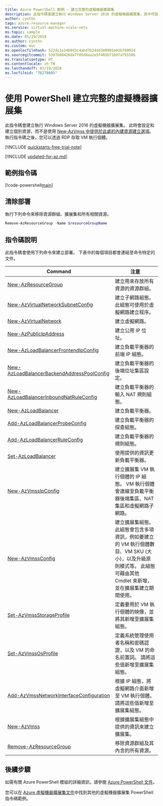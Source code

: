 ```yaml
---
title: Azure PowerShell 範例 - 建立完整的虛擬機器擴展集
description: 此指令碼會建立執行 Windows Server 2016 的虛擬機器擴展集，其中可設定和建立個別資源。
author: cynthn
tags: azure-resource-manager
ms.service: virtual-machine-scale-sets
ms.topic: sample
ms.date: 05/29/2018
ms.author: cynthn
ms.custom: mvc
ms.openlocfilehash: 522dc1e24b8d3c4abd7b24dd3e0901e02b78992d
ms.sourcegitcommit: 5397b08426da7f05d8aa2e5f465b71b97a75550b
ms.translationtype: HT
ms.contentlocale: zh-TW
ms.lasthandoff: 01/19/2020
ms.locfileid: "76278695"
---
```

# <a name="create-a-complete-virtual-machine-scale-set-with-powershell"></a>使用 PowerShell 建立完整的虛擬機器擴展集

此指令碼會建立執行 Windows Server 2016 的虛擬機器擴展集。 此時會設定和建立個別資源，而不是使用 [New-AzVmss 中提供於此處的內建資源建立選項](powershell-sample-create-simple-scale-set.md)。 執行指令碼之後，您可以透過 RDP 存取 VM 執行個體。


[!INCLUDE [quickstarts-free-trial-note](../../../includes/quickstarts-free-trial-note.md)]

[!INCLUDE [updated-for-az.md](../../../includes/updated-for-az.md)]

## <a name="sample-script"></a>範例指令碼

[!code-powershell[main](../../../powershell_scripts/virtual-machine-scale-sets/complete-scale-set/complete-scale-set.ps1 "Create a complete virtual machine scale set")]

## <a name="clean-up-deployment"></a>清除部署
執行下列命令來移除資源群組、擴展集和所有相關資源。

```powershell
Remove-AzResourceGroup -Name $resourceGroupName
```

## <a name="script-explanation"></a>指令碼說明
此指令碼會使用下列命令來建立部署。 下表中的每個項目都會連結至命令特定的文件。

| Command | 注意 |
|---|---|
| [New-AzResourceGroup](/powershell/module/az.resources/new-azresourcegroup) | 建立用來存放所有資源的資源群組。 |
| [New-AzVirtualNetworkSubnetConfig](/powershell/module/az.network/new-azvirtualnetworksubnetconfig) | 建立子網路組態。 此組態可使用於虛擬網路建立程序。 |
| [New-AzVirtualNetwork](/powershell/module/az.network/new-azvirtualnetwork) | 建立虛擬網路。 |
| [New-AzPublicIpAddress](/powershell/module/az.network/new-azpublicipaddress) | 建立公用 IP 位址。 |
| [New-AzLoadBalancerFrontendIpConfig](/powershell/module/az.network/new-azloadbalancerfrontendipconfig) | 建立負載平衡器的前端 IP 組態。 |
| [New-AzLoadBalancerBackendAddressPoolConfig](/powershell/module/az.network/new-azloadbalancerbackendaddresspoolconfig) | 建立負載平衡器的後端位址集區設定。 |
| [New-AzLoadBalancerInboundNatRuleConfig](/powershell/module/az.network/new-azloadbalancerinboundnatruleconfig) | 建立負載平衡器的輸入 NAT 規則組態。 |
| [New-AzLoadBalancer](/powershell/module/az.network/new-azloadbalancer) | 建立負載平衡器。 |
| [Add-AzLoadBalancerProbeConfig](/powershell/module/az.network/new-azloadbalancerprobeconfig) | 建立負載平衡器的探查組態。 |
| [Add-AzLoadBalancerRuleConfig](/powershell/module/az.network/new-azloadbalancerruleconfig) | 建立負載平衡器的規則組態。 |
| [Set-AzLoadBalancer](/powershell/module/az.Network/Set-azLoadBalancer) | 使用提供的資訊更新負載平衡器。 |
| [New-AzVmssIpConfig](/powershell/module/az.Compute/New-azVmssIpConfig) | 建立擴展集 VM 執行個體的 IP 組態。 VM 執行個體會連線至負載平衡器後端集區、NAT 集區和虛擬網路子網路。 |
| [New-AzVmssConfig](/powershell/module/az.Compute/New-azVmssConfig) | 建立擴展集組態。 此組態會包含多項資訊，例如要建立的 VM 執行個體數目、VM SKU (大小)，以及升級原則模式等。 此組態可藉由其他 Cmdlet 來新增，並在擴展集建立期間使用。 |
| [Set-AzVmssStorageProfile](/powershell/module/az.Compute/Set-azVmssStorageProfile) | 定義要用於 VM 執行個體的映像，並將其新增至擴展集組態。 |
| [Set-AzVmssOsProfile](/powershell/module/az.Compute/Set-azVmssStorageProfile) | 定義系統管理使用者名稱和密碼認證，以及 VM 的命名前置詞。 請將這些值新增至擴展集組態。 |
| [Add-AzVmssNetworkInterfaceConfiguration](/powershell/module/az.Compute/Add-azVmssNetworkInterfaceConfiguration) | 根據 IP 組態，將虛擬網路介面新增至 VM 執行個體。 請將這些值新增至擴展集組態。 |
| [New-AzVmss](/powershell/module/az.Compute/New-azVmss) | 根據擴展集組態中提供的資訊來建立擴展集。 |
| [Remove-AzResourceGroup](/powershell/module/az.resources/remove-azresourcegroup) | 移除資源群組及其內含的所有資源。 |

## <a name="next-steps"></a>後續步驟
如需有關 Azure PowerShell 模組的詳細資訊，請參閱 [Azure PowerShell 文件](/powershell/azure/overview)。

您可以在 [Azure 虛擬機器擴展集文件](../powershell-samples.md)中找到其他的虛擬機器擴展集 PowerShell 指令碼範例。
